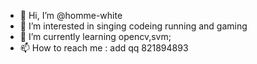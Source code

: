 - 👋 Hi, I’m @homme-white
- 👀 I’m interested in singing codeing running and gaming
- 🌱 I’m currently learning opencv,svm;
- 📫 How to reach me : add qq 821894893
